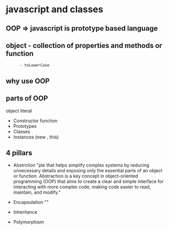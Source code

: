# javascript and classes

## OOP => javascript is prototype based language

## object - collection of properties and methods or function
          - toLowerCase

## why use OOP

## parts of OOP
object literal

- Constructor function
- Prototypes
- Classes
- Instances (new , this)

## 4 pillars
- Abstrction 
"ple that helps simplify complex systems by reducing unnecessary details and exposing only the essential parts of an object or function. Abstraction is a key concept in object-oriented programming (OOP) that aims to create a clear and simple interface for interacting with more complex code, making code easier to read, maintain, and modify."


- Encapsulation
""
- Inheritance
- Polymorphism